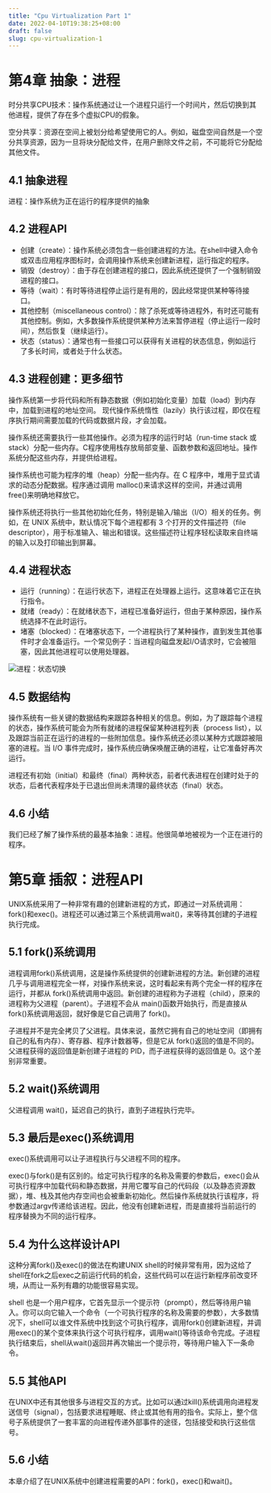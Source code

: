 ```yaml
---
title: "Cpu Virtualization Part 1"
date: 2022-04-10T19:38:25+08:00
draft: false
slug: cpu-virtualization-1
---
```


# 第4章 抽象：进程

时分共享CPU技术：操作系统通过让一个进程只运行一个时间片，然后切换到其他进程，提供了存在多个虚拟CPU的假象。

空分共享：资源在空间上被划分给希望使用它的人。例如，磁盘空间自然是一个空分共享资源，因为一旦将块分配给文件，在用户删除文件之前，不可能将它分配给其他文件。

## 4.1 抽象进程

进程：操作系统为正在运行的程序提供的抽象

## 4.2 进程API

- 创建（create）：操作系统必须包含一些创建进程的方法。在shell中键入命令或双击应用程序图标时，会调用操作系统来创建新进程，运行指定的程序。
- 销毁（destroy）：由于存在创建进程的接口，因此系统还提供了一个强制销毁进程的接口。
- 等待（wait）：有时等待进程停止运行是有用的，因此经常提供某种等待接口。
- 其他控制（miscellaneous control）：除了杀死或等待进程外，有时还可能有其他控制。例如，大多数操作系统提供某种方法来暂停进程（停止运行一段时间），然后恢复（继续运行）。
- 状态（status）：通常也有一些接口可以获得有关进程的状态信息，例如运行了多长时间，或者处于什么状态。

## 4.3 进程创建：更多细节

操作系统第一步将代码和所有静态数据（例如初始化变量）加载（load）到内存中，加载到进程的地址空间。 现代操作系统惰性（lazily）执行该过程，即仅在程序执行期间需要加载的代码或数据片段，才会加载。

操作系统还需要执行一些其他操作。必须为程序的运行时站（run-time stack 或 stack）分配一些内存。C程序使用栈存放局部变量、函数参数和返回地址。操作系统分配这些内存，并提供给进程。

操作系统也可能为程序的堆（heap）分配一些内存。在 C 程序中，堆用于显式请求的动态分配数据。程序通过调用 malloc()来请求这样的空间，并通过调用 free()来明确地释放它。

操作系统还将执行一些其他初始化任务，特别是输入/输出（I/O）相关的任务。例如，在 UNIX 系统中，默认情况下每个进程都有 3 个打开的文件描述符（file descriptor），用于标准输入、输出和错误。这些描述符让程序轻松读取来自终端的输入以及打印输出到屏幕。

## 4.4 进程状态

- 运行（running）：在运行状态下，进程正在处理器上运行。这意味着它正在执行指令。
- 就绪（ready）：在就绪状态下，进程已准备好运行，但由于某种原因，操作系统选择不在此时运行。
- 堵塞（blocked）：在堵塞状态下，一个进程执行了某种操作，直到发生其他事件时才会准备运行。一个常见例子：当进程向磁盘发起I/O请求时，它会被阻塞，因此其他进程可以使用处理器。

![进程：状态切换](https://b2.xiaoxi404.com/img/%E8%BF%9B%E7%A8%8B%E8%BD%AC%E6%8D%A2.webp)

## 4.5 数据结构

操作系统有一些关键的数据结构来跟踪各种相关的信息。例如，为了跟踪每个进程的状态，操作系统可能会为所有就绪的进程保留某种进程列表（process list），以及跟踪当前正在运行的进程的一些附加信息。操作系统还必须以某种方式跟踪被阻塞的进程。当 I/O 事件完成时，操作系统应确保唤醒正确的进程，让它准备好再次运行。

进程还有初始（initial）和最终（final）两种状态，前者代表进程在创建时处于的状态，后者代表程序处于已退出但尚未清理的最终状态（final）状态。

## 4.6 小结

我们已经了解了操作系统的最基本抽象：进程。他很简单地被视为一个正在进行的程序。

# 第5章 插叙：进程API

UNIX系统采用了一种非常有趣的创建新进程的方式，即通过一对系统调用：fork()和exec()。进程还可以通过第三个系统调用wait()，来等待其创建的子进程执行完成。

## 5.1 fork()系统调用

进程调用fork()系统调用，这是操作系统提供的创建新进程的方法。新创建的进程几乎与调用进程完全一样，对操作系统来说，这时看起来有两个完全一样的程序在运行，并都从 fork()系统调用中返回。新创建的进程称为子进程（child），原来的进程称为父进程（parent）。子进程不会从 main()函数开始执行，而是直接从 fork()系统调用返回，就好像是它自己调用了 fork()。

子进程并不是完全拷贝了父进程。具体来说，虽然它拥有自己的地址空间（即拥有自己的私有内存）、寄存器、程序计数器等，但是它从 fork()返回的值是不同的。父进程获得的返回值是新创建子进程的 PID，而子进程获得的返回值是 0。这个差别非常重要。

## 5.2 wait()系统调用

父进程调用 wait()，延迟自己的执行，直到子进程执行完毕。

## 5.3 最后是exec()系统调用

exec()系统调用可以让子进程执行与父进程不同的程序。

exec()与fork()是有区别的。给定可执行程序的名称及需要的参数后，exec()会从可执行程序中加载代码和静态数据，并用它覆写自己的代码段（以及静态资源数据），堆、栈及其他内存空间也会被重新初始化。然后操作系统就执行该程序，将参数通过argv传递给该进程。因此，他没有创建新进程，而是直接将当前运行的程序替换为不同的运行程序。

## 5.4 为什么这样设计API

这种分离fork()及exec()的做法在构建UNIX shell的时候非常有用，因为这给了shell在fork之后exec之前运行代码的机会，这些代码可以在运行新程序前改变环境，从而让一系列有趣的功能很容易实现。

shell 也是一个用户程序，它首先显示一个提示符（prompt），然后等待用户输入。你可以向它输入一个命令（一个可执行程序的名称及需要的参数），大多数情况下，shell可以谁文件系统中找到这个可执行程序，调用fork()创建新进程，并调用exec()的某个变体来执行这个可执行程序，调用wait()等待该命令完成。子进程执行结束后，shell从wait()返回并再次输出一个提示符，等待用户输入下一条命令。

## 5.5 其他API

在UNIX中还有其他很多与进程交互的方式。比如可以通过kill()系统调用向进程发送信号（signal），包括要求进程睡眠、终止或其他有用的指令。实际上，整个信号子系统提供了一套丰富的向进程传递外部事件的途径，包括接受和执行这些信号。

## 5.6 小结

本章介绍了在UNIX系统中创建进程需要的API：fork()，exec()和wait()。